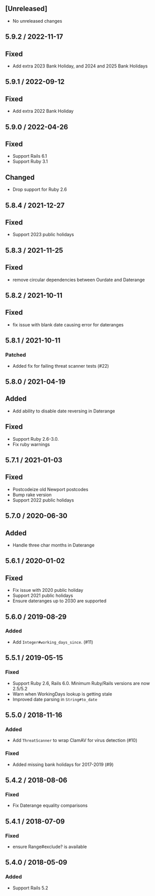 ## [Unreleased]
* No unreleased changes

## 5.9.2 / 2022-11-17
## Fixed
* Add extra 2023 Bank Holiday, and 2024 and 2025 Bank Holidays

## 5.9.1 / 2022-09-12
## Fixed
* Add extra 2022 Bank Holiday

## 5.9.0 / 2022-04-26
## Fixed
* Support Rails 6.1
* Support Ruby 3.1

## Changed
* Drop support for Ruby 2.6

## 5.8.4 / 2021-12-27
## Fixed
* Support 2023 public holidays

## 5.8.3 / 2021-11-25
## Fixed
* remove circular dependencies between Ourdate and Daterange

## 5.8.2 / 2021-10-11
## Fixed
* fix issue with blank date causing error for dateranges

## 5.8.1 / 2021-10-11
### Patched
* Added fix for failing threat scanner tests (#22)

## 5.8.0 / 2021-04-19
## Added
* Add ability to disable date reversing in Daterange

## Fixed
* Support Ruby 2.6-3.0.
* Fix ruby warnings

## 5.7.1 / 2021-01-03
## Fixed
* Postcodeize old Newport postcodes
* Bump rake version
* Support 2022 public holidays

## 5.7.0 / 2020-06-30
## Added
* Handle three char months in Daterange

## 5.6.1 / 2020-01-02
## Fixed
* Fix issue with 2020 public holiday
* Support 2021 public holidays
* Ensure dateranges up to 2030 are supported

## 5.6.0 / 2019-08-29
### Added
* Add `Integer#working_days_since`. (#11)

## 5.5.1 / 2019-05-15
### Fixed
* Support Ruby 2.6, Rails 6.0. Minimum Ruby/Rails versions are now 2.5/5.2
* Warn when WorkingDays lookup is getting stale
* Improved date parsing in `String#to_date`

## 5.5.0 / 2018-11-16
### Added
* Add `ThreatScanner` to wrap ClamAV for virus detection (#10)

### Fixed
* Added missing bank holidays for 2017-2019 (#9)

## 5.4.2 / 2018-08-06
### Fixed
* Fix Daterange equality comparisons

## 5.4.1 / 2018-07-09
### Fixed
* ensure Range#exclude? is available

## 5.4.0 / 2018-05-09
### Added
* Support Rails 5.2
